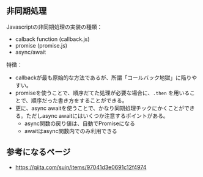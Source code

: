 ## 非同期処理
Javascriptの非同期処理の実装の種類：
- calback function (callback.js)
- promise (promise.js)
- async/await

特徴：
- callbackが最も原始的な方法であるが、所謂「コールバック地獄」に陥りやすい。<br>
- promiseを使うことで、順序だてた処理が必要な場合に、`.then` を用いることで、順序だった書き方をすることができる。<br>
- 更に、async awaitを使うことで、かなり同期処理チックにかくことができる。ただしasync awaitにはいくつか注意するポイントがある。
   - async関数の戻り値は、自動でPromiseになる
   - awaitはasync関数内でのみ利用できる


## 参考になるページ
- https://qiita.com/suin/items/97041d3e0691c12f4974

